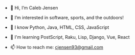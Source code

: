 - 👋 Hi, I’m Caleb Jensen

- 👀 I’m interested in software, sports, and the outdoors!

- 🌱 I know Python, Java, HTML, CSS, JavaScript
- 🌱 I'm learning PostScript, Raku, Lisp, Django, Vue, React

- 📫 How to reach me: cjensen93@gmail.com
